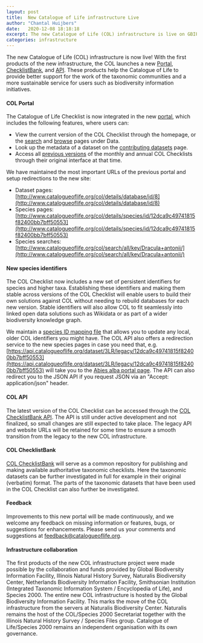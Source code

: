 ```yaml
---
layout: post
title:  New Catalogue of Life infrastructure Live
author: "Chantal Huijbers"
date:   2020-12-08 18:18:18
excerpt: The new Catalogue of Life (COL) infrastructure is live on GBIF servers
categories: infrastructure
---
```


The new Catalogue of Life (COL) infrastructure is now live! 
With the first products of the new infrastructure, the COL launches a new [Portal](http://www.catalogueoflife.org), 
[ChecklistBank](http://data.catalogueoflife.org), and [API](http://api.catalogueoflife.org). 
These products help the Catalogue of Life to provide better support for the work of the taxonomic communities 
and a more sustainable service for users such as biodiversity information initiatives.

#### COL Portal
The Catalogue of Life Checklist is now integrated in the new [portal](http://www.catalogueoflife.org), 
which includes the following features, where users can:
 - View the current version of the COL Checklist through the homepage, 
or the [search](http://www.catalogueoflife.org/data/search) and [browse](http://www.catalogueoflife.org/data/browse) pages under Data.
 - Look up the metadata of a dataset on the [contributing datasets](http://www.catalogueoflife.org/data/contributing-datasets) page.
 - Access all [previous versions](http://www.catalogueoflife.org/data/archives) of the monthly and annual COL Checklists through their original interface at that time.

We have maintained the most important URLs of the previous portal and setup redirections to the new site:
 - Dataset pages: [http://www.catalogueoflife.org/col/details/database/id/8](http://www.catalogueoflife.org/col/details/database/id/8)
 - Species pages: [http://www.catalogueoflife.org/col/details/species/id/12dca9c49741815f82400bb7bff50553](http://www.catalogueoflife.org/col/details/species/id/12dca9c49741815f82400bb7bff50553)
 - Species searches: [http://www.catalogueoflife.org/col/search/all/key/Dracula+antonii/](http://www.catalogueoflife.org/col/search/all/key/Dracula+antonii/)

#### New species identifiers
The COL Checklist now includes a new set of persistent identifiers for species and higher taxa. 
Establishing these identifiers and making them stable across versions of the COL Checklist will enable users 
to build their own solutions against COL without needing to rebuild databases for each new version. 
Stable identifiers will also allow COL to fit seamlessly into linked open data solutions such as Wikidata 
or as part of a wider biodiversity knowledge graph. 

We maintain a [species ID mapping file](https://download.catalogue.life/col/legacy_id_map.tsv.gz) that allows you
to update any local, older COL identifiers you might have. The COL API also offers a redirection service to the new
species pages in case you need that, e.g. [https://api.catalogueoflife.org/dataset/3LR/legacy/12dca9c49741815f82400bb7bff50553](https://api.catalogueoflife.org/dataset/3LR/legacy/12dca9c49741815f82400bb7bff50553) 
will take you to the [Abies alba portal page](https://www.catalogueoflife.org/data/taxon/8K9Y). 
The API can also redirect you to the JSON API if you request JSON via an "Accept: application/json" header.

#### COL API
The latest version of the COL Checklist can be accessed through the [COL ChecklistBank API](http://api.catalogueoflife.org). 
The API is still under active development and not finalized, so small changes are still expected to take place. 
The legacy API and website URLs will be retained for some time to ensure a smooth transition from the legacy to the new COL infrastructure.

#### COL ChecklistBank
[COL ChecklistBank](http://data.catalogueoflife.org) will serve as a common repository for publishing 
and making available authoritative taxonomic checklists. 
Here the taxonomic datasets can be further investigated in full for example in their original (verbatim) format. 
The parts of the taxonomic datasets that have been used in the COL Checklist can also further be investigated.

#### Feedback
Improvements to this new portal will be made continuously, and we welcome any feedback on missing information or features, bugs, or suggestions for enhancements. 
Please send us your comments and suggestions at [feedback@catalogueoflife.org](mailto:feedback@catalogueoflife.org).

#### Infrastructure collaboration
The first products of the new COL infrastructure project were made possible by the collaboration and funds provided by 
Global Biodiversity Information Facility, 
Illinois Natural History Survey, 
Naturalis Biodiversity Center, 
Netherlands Biodiversity Information Facility, 
Smithsonian Institution (Integrated Taxonomic Information System / Encyclopedia of Life), 
and Species 2000. 
The entire new COL infrastructure is hosted by the Global Biodiversity Information Facility. 
This marks the move of the COL infrastructure from the servers at Naturalis Biodiversity Center. 
Naturalis remains the host of the COL/Species 2000 Secretariat together with the Illinois Natural History Survey / Species Files group. 
Catalogue of Life/Species 2000 remains an independent organisation with its own governance. 

